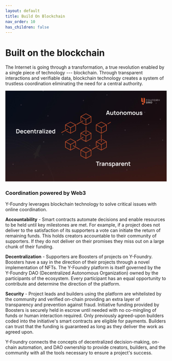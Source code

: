 ```yaml
---
layout: default
title: Build On Blockchain
nav_order: 10
has_children: false
---
```


Built on the blockchain
=======================

The Internet is going through a transformation, a true revolution enabled by a single piece of technology --- blockchain. Through transparent interactions and verifiable data, blockchain technology creates a system of trustless coordination eliminating the need for a central authority.

![](/assets/images/figure/decentralized-autonomous-transparent.png)

### Coordination powered by Web3

Y-Foundry leverages blockchain technology to solve critical issues with online coordination.

**Accountability** - Smart contracts automate decisions and enable resources to be held until key milestones are met. For example, if a project does not deliver to the satisfaction of its supporters a vote can initiate the return of remaining funds. This holds creators accountable to their community of supporters. If they do not deliver on their promises they miss out on a large chunk of their funding.

**Decentralization** - Supporters are Boosters of projects on Y-Foundry. Boosters have a say in the direction of their projects through a novel implementation of NFTs. The Y-Foundry platform is itself governed by the Y-Foundry DAO (Decentralized Autonomous Organization) owned by the participants of the ecosystem. Every participant has an equal opportunity to contribute and determine the direction of the platform.

**Security** - Project leads and builders using the platform are whitelisted by the community and verified on-chain providing an extra layer of transparency and prevention against fraud. Initiative funding provided by Boosters is securely held in escrow until needed with no co-mingling of funds or human interaction required. Only previously agreed-upon builders coded into the initiative's smart contracts are eligible for payments. Builders can trust that the funding is guaranteed as long as they deliver the work as agreed upon.

Y-Foundry connects the concepts of decentralized decision-making, on-chain automation, and DAO ownership to provide creators, builders, and the community with all the tools necessary to ensure a project's success.
